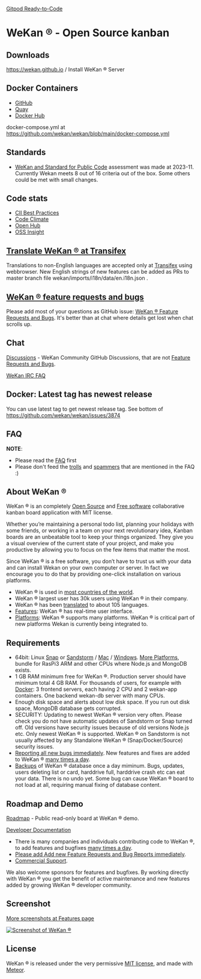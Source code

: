 [Gitpod Ready-to-Code](https://gitpod.io/#https://github.com/wekan/wekan)

# WeKan ® - Open Source kanban

## Downloads

https://wekan.github.io / Install WeKan ® Server

## Docker Containers

- [GitHub](https://github.com/wekan/wekan/pkgs/container/wekan)
- [Quay](https://quay.io/repository/wekan/wekan)
- [Docker Hub](https://hub.docker.com/r/wekanteam/wekan)

docker-compose.yml at https://github.com/wekan/wekan/blob/main/docker-compose.yml

## Standards

- [WeKan and Standard for Public Code](https://wekan.github.io/standard-for-public-code/) assessment was made at 2023-11.
  Currently Wekan meets 8 out of 16 criteria out of the box.
  Some others could be met with small changes.

## Code stats

- [CII Best Practices](https://bestpractices.coreinfrastructure.org/projects/4619)
- [Code Climate](https://codeclimate.com/github/wekan/wekan)
- [Open Hub](https://www.openhub.net/p/wekan)
- [OSS Insight](https://ossinsight.io/analyze/wekan/wekan)

## [Translate WeKan ® at Transifex](https://app.transifex.com/wekan/)

Translations to non-English languages are accepted only at [Transifex](https://app.transifex.com/wekan/wekan) using webbrowser.
New English strings of new features can be added as PRs to master branch file wekan/imports/i18n/data/en.i18n.json .

## [WeKan ® feature requests and bugs](https://github.com/wekan/wekan/issues)

Please add most of your questions as GitHub issue: [WeKan ® Feature Requests and Bugs](https://github.com/wekan/wekan/issues).
It's better than at chat where details get lost when chat scrolls up.

## Chat

[Discussions][discussions] - WeKan Community GitHub Discussions, that are not [Feature Requests and Bugs](https://github.com/wekan/wekan/issues).

[WeKan IRC FAQ](https://github.com/wekan/wekan/wiki/IRC-FAQ)

## Docker: Latest tag has newest release

You can use latest tag to get newest release tag.
See bottom of https://github.com/wekan/wekan/issues/3874

## FAQ

**NOTE**:
- Please read the [FAQ](https://github.com/wekan/wekan/wiki/FAQ) first
- Please don't feed the [trolls](https://github.com/wekan/wekan/wiki/FAQ#why-am-i-called-a-troll) and [spammers](https://github.com/wekan/wekan/wiki/FAQ#why-am-i-called-a-spammer) that are mentioned in the FAQ :)

## About WeKan ®

WeKan ® is an completely [Open Source][open_source] and [Free software][free_software]
collaborative kanban board application with MIT license.

Whether you’re maintaining a personal todo list, planning your holidays with some friends,
or working in a team on your next revolutionary idea, Kanban boards are an unbeatable tool
to keep your things organized. They give you a visual overview of the current state of your project,
and make you productive by allowing you to focus on the few items that matter the most.

Since WeKan ® is a free software, you don’t have to trust us with your data and can
install Wekan on your own computer or server. In fact we encourage you to do
that by providing one-click installation on various platforms.

- WeKan ® is used in [most countries of the world](https://snapcraft.io/wekan).
- WeKan ® largest user has 30k users using WeKan ® in their company.
- WeKan ® has been [translated](https://app.transifex.com/wekan/) to about 105 languages.
- [Features][features]: WeKan ® has real-time user interface.
- [Platforms][platforms]: WeKan ® supports many platforms.
  WeKan ® is critical part of new platforms Wekan is currently being integrated to.

## Requirements

- 64bit: Linux [Snap](https://github.com/wekan/wekan-snap/wiki/Install) or [Sandstorm](https://sandstorm.io) /
  [Mac](https://github.com/wekan/wekan/wiki/Mac) / [Windows](https://github.com/wekan/wekan/wiki/Install-Wekan-from-source-on-Windows).
  [More Platforms](https://github.com/wekan/wekan/wiki/Platforms), bundle for RasPi3 ARM and other CPUs where Node.js and MongoDB exists.
- 1 GB RAM minimum free for WeKan ®. Production server should have minimum total 4 GB RAM.
  For thousands of users, for example with [Docker](https://github.com/wekan/wekan/blob/main/docker-compose.yml): 3 frontend servers,
  each having 2 CPU and 2 wekan-app containers. One backend wekan-db server with many CPUs.
- Enough disk space and alerts about low disk space. If you run out disk space, MongoDB database gets corrupted.
- SECURITY: Updating to newest WeKan ® version very often. Please check you do not have automatic updates of Sandstorm or Snap turned off.
  Old versions have security issues because of old versions Node.js etc. Only newest WeKan ® is supported.
  WeKan ® on Sandstorm is not usually affected by any Standalone WeKan ® (Snap/Docker/Source) security issues.
- [Reporting all new bugs immediately](https://github.com/wekan/wekan/issues).
  New features and fixes are added to WeKan ® [many times a day](https://github.com/wekan/wekan/blob/main/CHANGELOG.md).
- [Backups](https://github.com/wekan/wekan/wiki/Backup) of WeKan ® database once a day miminum.
  Bugs, updates, users deleting list or card, harddrive full, harddrive crash etc can eat your data. There is no undo yet.
  Some bug can cause WeKan ® board to not load at all, requiring manual fixing of database content.

## Roadmap and Demo

[Roadmap][roadmap_wekan] - Public read-only board at WeKan ® demo.

[Developer Documentation][dev_docs]

- There is many companies and individuals contributing code to WeKan ®, to add features and bugfixes
  [many times a day](https://github.com/wekan/wekan/blob/main/CHANGELOG.md).
- [Please add Add new Feature Requests and Bug Reports immediately](https://github.com/wekan/wekan/issues).
- [Commercial Support](https://wekan.fi/commercial-support/).

We also welcome sponsors for features and bugfixes.
By working directly with WeKan ® you get the benefit of active maintenance and new features added by growing WeKan ® developer community.

## Screenshot

[More screenshots at Features page](https://github.com/wekan/wekan/wiki/Features)

[![Screenshot of WeKan ®][screenshot_wekan]][roadmap_wekan]

## License

WeKan ® is released under the very permissive [MIT license](LICENSE), and made
with [Meteor](https://www.meteor.com).

[platforms]: https://github.com/wekan/wekan/wiki/Platforms
[dev_docs]: https://github.com/wekan/wekan/wiki/Developer-Documentation
[screenshot_wekan]: https://wekan.github.io/wekan-dark-mode.png
[features]: https://github.com/wekan/wekan/wiki/Features
[roadmap_wekan]: https://boards.wekan.team/b/D2SzJKZDS4Z48yeQH/wekan-open-source-kanban-board-with-mit-license
[wekan_issues]: https://github.com/wekan/wekan/issues
[wekan_issues]: https://github.com/wekan/wekan/issues
[docker_image]: https://hub.docker.com/r/wekanteam/wekan/
[wekan_wiki]: https://github.com/wekan/wekan/wiki
[translate_wekan]: https://app.transifex.com/wekan/
[open_source]: https://en.wikipedia.org/wiki/Open-source_software
[free_software]: https://en.wikipedia.org/wiki/Free_software
[discussions]: https://github.com/wekan/wekan/discussions
